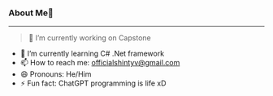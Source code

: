 ### About Me👋
---
> 🔭 I’m currently working on Capstone 
- 🌱 I’m currently learning C# .Net framework 
- 📫 How to reach me: officialshintyv@gmail.com
- 😄 Pronouns: He/Him
- ⚡ Fun fact: ChatGPT programming is life xD

